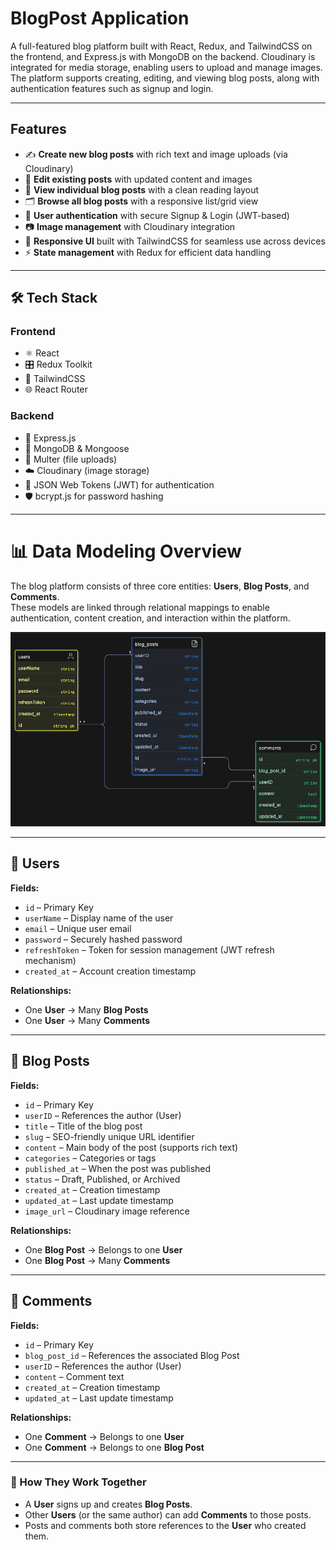 # BlogPost Application

A full-featured blog platform built with React, Redux, and TailwindCSS on the frontend, and Express.js with MongoDB on the backend. Cloudinary is integrated for media storage, enabling users to upload and manage images. The platform supports creating, editing, and viewing blog posts, along with authentication features such as signup and login.

---

## Features

- ✍️ **Create new blog posts** with rich text and image uploads (via Cloudinary)  
- 📝 **Edit existing posts** with updated content and images  
- 📖 **View individual blog posts** with a clean reading layout  
- 🗂️ **Browse all blog posts** with a responsive list/grid view  
- 🔐 **User authentication** with secure Signup & Login (JWT-based)  
- 📷 **Image management** with Cloudinary integration  
- 📱 **Responsive UI** built with TailwindCSS for seamless use across devices  
- ⚡ **State management** with Redux for efficient data handling  

---

## 🛠️ Tech Stack

### Frontend
- ⚛️ React  
- 🎛️ Redux Toolkit  
- 🎨 TailwindCSS  
- 🌐 React Router  

### Backend
- 🚀 Express.js  
- 🍃 MongoDB & Mongoose  
- 📂 Multer (file uploads)  
- ☁️ Cloudinary (image storage)  
- 🔐 JSON Web Tokens (JWT) for authentication  
- 🛡️ bcrypt.js for password hashing  

---

# 📊 Data Modeling Overview

The blog platform consists of three core entities: **Users**, **Blog Posts**, and **Comments**.  
These models are linked through relational mappings to enable authentication, content creation, and interaction within the platform.



![dataModel](./backend/diagrams/dataModel.png)

---

## 👤 Users
**Fields:**  
- `id` – Primary Key  
- `userName` – Display name of the user  
- `email` – Unique user email  
- `password` – Securely hashed password  
- `refreshToken` – Token for session management (JWT refresh mechanism)  
- `created_at` – Account creation timestamp  
 
**Relationships:**  
- One **User** → Many **Blog Posts**  
- One **User** → Many **Comments**

---

## 📝 Blog Posts
**Fields:**  
- `id` – Primary Key  
- `userID` – References the author (User)  
- `title` – Title of the blog post  
- `slug` – SEO-friendly unique URL identifier  
- `content` – Main body of the post (supports rich text)  
- `categories` – Categories or tags  
- `published_at` – When the post was published  
- `status` – Draft, Published, or Archived  
- `created_at` – Creation timestamp  
- `updated_at` – Last update timestamp  
- `image_url` – Cloudinary image reference   

**Relationships:**  
- One **Blog Post** → Belongs to one **User**  
- One **Blog Post** → Many **Comments**

---

## 💬 Comments
**Fields:**  
- `id` – Primary Key  
- `blog_post_id` – References the associated Blog Post  
- `userID` – References the author (User)  
- `content` – Comment text  
- `created_at` – Creation timestamp  
- `updated_at` – Last update timestamp   

**Relationships:**  
- One **Comment** → Belongs to one **User**  
- One **Comment** → Belongs to one **Blog Post**

---

### 🔗 How They Work Together
- A **User** signs up and creates **Blog Posts**.  
- Other **Users** (or the same author) can add **Comments** to those posts.  
- Posts and comments both store references to the **User** who created them.  

 
